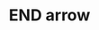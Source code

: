 ---
layout: smileys&emotion
title: END arrow
emoji: end_arrow
permalink: 🔚.html
image: assets/img/3moji/end_arrow.png
---